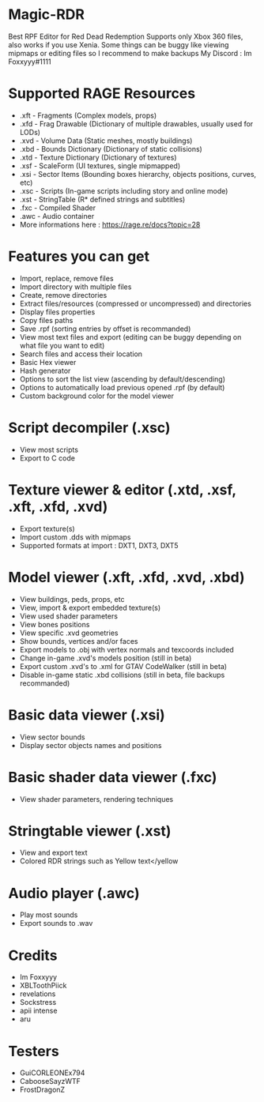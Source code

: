# Magic-RDR
Best RPF Editor for Red Dead Redemption
Supports only Xbox 360 files, also works if you use Xenia.
Some things can be buggy like viewing mipmaps or editing files so I recommend to make backups
My Discord : Im Foxxyyy#1111

# Supported RAGE Resources
- .xft - Fragments (Complex models, props)
- .xfd - Frag Drawable (Dictionary of multiple drawables, usually used for LODs)
- .xvd - Volume Data (Static meshes, mostly buildings)
- .xbd - Bounds Dictionary (Dictionary of static collisions)
- .xtd - Texture Dictionary (Dictionary of textures)
- .xsf - ScaleForm (UI textures, single mipmapped)
- .xsi - Sector Items (Bounding boxes hierarchy, objects positions, curves, etc)
- .xsc - Scripts (In-game scripts including story and online mode)
- .xst - StringTable (R* defined strings and subtitles)
- .fxc - Compiled Shader
- .awc - Audio container
- More informations here : https://rage.re/docs?topic=28

# Features you can get
- Import, replace, remove files
- Import directory with multiple files
- Create, remove directories
- Extract files/resources (compressed or uncompressed) and directories
- Display files properties
- Copy files paths
- Save .rpf (sorting entries by offset is recommanded)
- View most text files and export (editing can be buggy depending on what file you want to edit)
- Search files and access their location
- Basic Hex viewer
- Hash generator
- Options to sort the list view (ascending by default/descending)
- Options to automatically load previous opened .rpf (by default)
- Custom background color for the model viewer

# Script decompiler (.xsc)
  - View most scripts
  - Export to C code

# Texture viewer & editor (.xtd, .xsf, .xft, .xfd, .xvd)
  - Export texture(s)
  - Import custom .dds with mipmaps
  - Supported formats at import : DXT1, DXT3, DXT5

# Model viewer (.xft, .xfd, .xvd, .xbd)
  - View buildings, peds, props, etc
  - View, import & export embedded texture(s)
  - View used shader parameters
  - View bones positions
  - View specific .xvd geometries
  - Show bounds, vertices and/or faces
  - Export models to .obj with vertex normals and texcoords included
  - Change in-game .xvd's models position (still in beta)
  - Export custom .xvd's to .xml for GTAV CodeWalker (still in beta)
  - Disable in-game static .xbd collisions (still in beta, file backups recommanded)

# Basic data viewer (.xsi)
  - View sector bounds
  - Display sector objects names and positions

# Basic shader data viewer (.fxc)
  - View shader parameters, rendering techniques

# Stringtable viewer (.xst)
  - View and export text
  - Colored RDR strings such as <yellow>Yellow text</yellow

# Audio player (.awc)
  - Play most sounds
  - Export sounds to .wav

# Credits
- Im Foxxyyy
- XBLToothPiick
- revelations
- Sockstress
- apii intense
- aru

# Testers
- GuiCORLEONEx794
- CabooseSayzWTF
- FrostDragonZ
